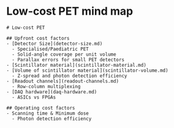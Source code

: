 # Low-cost PET mind map

<style>
  .markmap > svg {
    width: 100% !important;
    height: 85vh;
  }
  main.md-main__inner {
    max-width: 100% !important;
    width: 100% !important;
  }
</style>



```markmap
# Low-cost PET

## Upfront cost factors
- [Detector Size](detector-size.md)
  - Specialised/Paediatric PET
  - Solid-angle coverage per unit volume
  - Parallax errors for small PET detectors
- [Scintillator material](scintillator-material.md)
- [Volume of scintillator material](scintillator-volume.md)
  - Z-spread and photon detection efficiency
- [Readout channels](readout-channels.md)
  - Row-column multiplexing
- [DAQ hardware](daq-hardware.md)
  - ASICs vs FPGAs

## Operating cost factors
- Scanning time & Minimum dose
  - Photon detection efficiency
```
